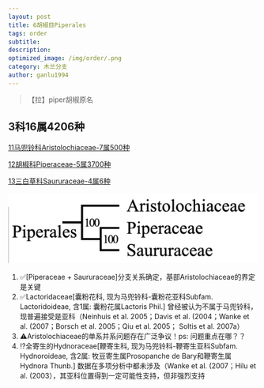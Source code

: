 ```yaml
---
layout: post
title: 6胡椒目Piperales
tags: order    
subtitle: 
description: 
optimized_image: /img/order/.png
category: 木兰分支
author: ganlu1994  
---
```


> 【拉】piper胡椒原名

## 3科16属4206种

[11马兜铃科Aristolochiaceae-7属500种](https://ganlu1994.github.io/11马兜铃科Aristolochiaceae/)

[12胡椒科Piperaceae-5属3700种](https://ganlu1994.github.io/12胡椒科Piperaceae/)

[13三白草科Saururaceae-4属6种](https://ganlu1994.github.io/13三白草科Saururaceae/)

![](/img/phylo/64-06胡椒目.png)

1. ✅[Piperaceae + Saururaceae]分支关系确定，基部Aristolochiaceae的界定是关键
2. ✅Lactoridaceae[囊粉花科, 现为马兜铃科-囊粉花亚科Subfam. Lactoridoideae, 含1属: 囊粉花属Lactoris Phil.] 曾经被认为不属于马兜铃科，现普遍接受是亚科（Neinhuis et al. 2005；Davis et al. (2004；Wanke et al. (2007；Borsch et al. 2005；Qiu et al. 2005； Soltis et al. 2007a）
3. ⚠️Aristolochiaceae的单系并系问题存在广泛争议！ps: 问题重点在哪？？
4. ⁉️全寄生的Hydnoraceae[鞭寄生科, 现为马兜铃科-鞭寄生亚科Subfam. Hydnoroideae, 含2属: 牧豆寄生属Prosopanche de Bary和鞭寄生属Hydnora Thunb.] 数据在多项分析中都未涉及（Wanke et al. (2007；Hilu et al. (2003），其亚科位置得到一定可能性支持，但非强烈支持